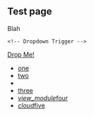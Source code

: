 ## Test page

Blah    

    <!-- Dropdown Trigger -->
  <a class='dropdown-button btn' href='#' data-activates='dropdown1'>Drop Me!</a>

  <!-- Dropdown Structure -->
  <ul id='dropdown1' class='dropdown-content'>
    <li><a href="#!">one</a></li>
    <li><a href="#!">two</a></li>
    <li class="divider"></li>
    <li><a href="#!">three</a></li>
    <li><a href="#!"><i class="material-icons">view_module</i>four</a></li>
    <li><a href="#!"><i class="material-icons">cloud</i>five</a></li>
  </ul>
    

